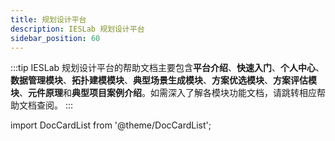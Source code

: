 ```yaml
---
title: 规划设计平台
description: IESLab 规划设计平台
sidebar_position: 60
---
```


:::tip
IESLab 规划设计平台的帮助文档主要包含**平台介绍**、**快速入门**、**个人中心**、**数据管理模块**、**拓扑建模模块**、**典型场景生成模块**、**方案优选模块**、**方案评估模块**、**元件原理**和**典型项目案例介绍**。如需深入了解各模块功能文档，请跳转相应帮助文档查阅。
:::

import DocCardList from '@theme/DocCardList';

<DocCardList />